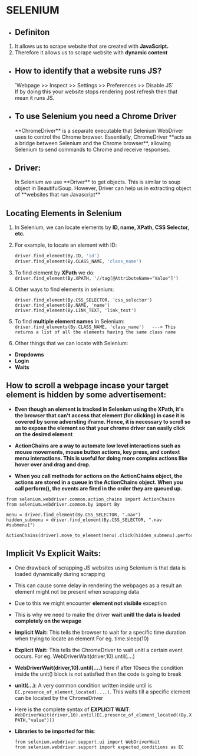 # SELENIUM

- <h2>Definiton</h2>
1.  It allows us to scrape website that are created with **JavaScript.**
2.  Therefore it allows us to scrape website with **dynamic content**

- <h2>How to identify that a website runs JS?<br></h2>
    `Webpage >> Inspect >> Settings >> Preferences >> Disable JS`
    <br> If by doing this your website stops rendering post refresh then that mean it runs JS.

- <h2>To use Selenium you need a Chrome Driver<br></h2>
    **ChromeDriver** is a separate executable that Selenium WebDriver uses to control the Chrome browser. 
    Essentially, ChromeDriver **acts as a bridge between Selenium and the Chrome browser**, allowing Selenium to send 
    commands to Chrome and receive responses.

- <h2>Driver:<br></h2>
    In Selenium we use **Driver** to get objects. This is similar to soup object in BeautifulSoup. However, Driver can help us in extracting object of **websites that run Javascript**
    
<h2>Locating Elements in Selenium</h2>

1. In Selenium, we can locate elements by **ID, name, XPath, CSS Selector, etc.**

2. For example, to locate an element with ID:
   ```python
   driver.find_element(By.ID, 'id')
   driver.find_element(By.CLASS_NAME, 'class_name')
    ```
3.  To find element by **XPath** we do:<br> `driver.find_element(By.XPATH, '//tag[@AttributeName="Value"]')`
4.  Other ways to find elements in selenium:
    ```
    driver.find_element(By.CSS_SELECTOR, 'css_selector')
    driver.find_element(By.NAME, 'name')
    driver.find_element(By.LINK_TEXT, 'link_text')
    ```
5.  To find **multiple element names** in Selenium:<br>
    `driver.find_elements(By.CLASS_NAME, 'class_name')   ---> This returns a list of all the elements having the same class name `
6.  Other things that we can locate with Selenium:
-   **Dropdowns**
-   **Login**
-   **Waits**

<h2>How to scroll a webpage incase your target element is hidden by some advertisement:</h2>

-   **Even though an element is tracked in Selenium using the XPath, it's the browser that can't access that element (for clicking) in case it is covered by some adversting iframe. Hence, it is necessary to scroll so as to expose the element so that your chrome driver can easily click on the desired element**

-    **ActionChains are a way to automate low level interactions such as mouse movements, mouse button actions, key press, and context menu     interactions. This is useful for doing more complex actions like hover over and drag and drop.**<br>
-    **When you call methods for actions on the ActionChains object, the actions are stored in a queue in the ActionChains object. When you call perform(), the events are fired in the order they are queued up.**

```
from selenium.webdriver.common.action_chains import ActionChains
from selenium.webdriver.common.by import By

menu = driver.find_element(By.CSS_SELECTOR, ".nav")
hidden_submenu = driver.find_element(By.CSS_SELECTOR, ".nav #submenu1")

ActionChains(driver).move_to_element(menu).click(hidden_submenu).perform()
```

<h2>Implicit Vs Explicit Waits:</h2>

-   One drawback of scrapping JS websites using Selenium is that data is loaded dynamically during scrapping
-   This can cause some delay in rendering the webpages as a result an element might not be present when scrapping data
-   Due to this we might encounter **element not visibile** exception
-   This is why we need to make the driver **wait unitl the data is loaded completely on the wepage**

-   **Implicit Wait:** This  tells the browser to wait for a specific time duration when trying to locate an element
                    For eg. time.sleep(10)
-   **Explicit Wait:** This tells the ChromeDriver to wait unitl a certain event occurs.
                    For eg. WebDriverWait(driver,10).until(....)
-   **WebDriverWait(driver,10).until(....)** here if after 10secs the condition inside the unit() block is not satisfied then the code is going to break
-   **unitl(...)**: A very common condition written inside until is `EC.presence_of_element_located(....)`. This waits till a specific element can be located by the ChromeDriver
-   Here is the complete syntax of **EXPLICIT WAIT**: <br>
    `WebDriverWait(driver,10).until(EC.presence_of_element_located((By.XPATH,"value")))`
-   **Libraries to be imported for this**:
    
    ```
    from selenium.webdriver.support.ui import WebDriverWait
    from selenium.webdriver.support import expected_conditions as EC
    ```




    